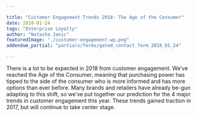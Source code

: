 ```yaml
---

title: "Customer Engagement Trends 2018: The Age of the Consumer"
date: 2018-01-24
tags: "Enterprise Loyalty"
author: "Natasha Janic"
featuredImage: "./customer-engagement-wp.png"
addendum_partial: "partials/forms/gated_contact_form_2018_01_24"

---
```


There is a lot to be expected in 2018 from customer engagement. We’ve reached the Age of the Consumer, meaning that purchasing power has tipped to the side of the consumer who is more informed and has more options than ever before. Many brands and retailers have already be-gun adapting to this shift, so we’ve put together our prediction for the 4 major trends in customer engagement this year. These trends gained traction in 2017, but will  continue to take center stage.
